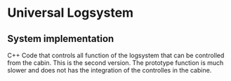 # Universal Logsystem
## System implementation

C++ Code that controls all function of the logsystem that can be controlled from the cabin.
This is the second version. The prototype function is much slower and does not has the integration of the controlles in the cabine.

